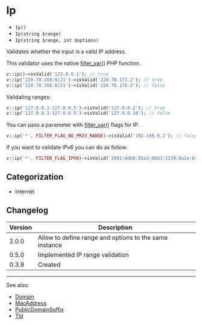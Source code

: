 # Ip

- `Ip()`
- `Ip(string $range)`
- `Ip(string $range, int $options)`

Validates whether the input is a valid IP address.

This validator uses the native [filter_var()][] PHP function.

```php
v::ip()->isValid('127.0.0.1'); // true
v::ip('220.78.168.0/21')->isValid('220.78.173.2'); // true
v::ip('220.78.168.0/21')->isValid('220.78.176.2'); // false
```

Validating ranges:

```php
v::ip('127.0.0.1-127.0.0.5')->isValid('127.0.0.2'); // true
v::ip('127.0.0.1-127.0.0.5')->isValid('127.0.0.10'); // false
```

You can pass a parameter with [filter_var()][] flags for IP.

```php
v::ip('*', FILTER_FLAG_NO_PRIV_RANGE)->isValid('192.168.0.1'); // false
```

If you want to validate IPv6 you can do as follow:

```php
v::ip('*', FILTER_FLAG_IPV6)->isValid('2001:0db8:85a3:08d3:1319:8a2e:0370:7334'); // true
```

## Categorization

- Internet

## Changelog

Version | Description
--------|-------------
  2.0.0 | Allow to define range and options to the same instance
  0.5.0 | Implemented IP range validation
  0.3.9 | Created

***
See also:

- [Domain](Domain.md)
- [MacAddress](MacAddress.md)
- [PublicDomainSuffix](PublicDomainSuffix.md)
- [Tld](Tld.md)

[filter_var()]: https://php.net/filter_var
